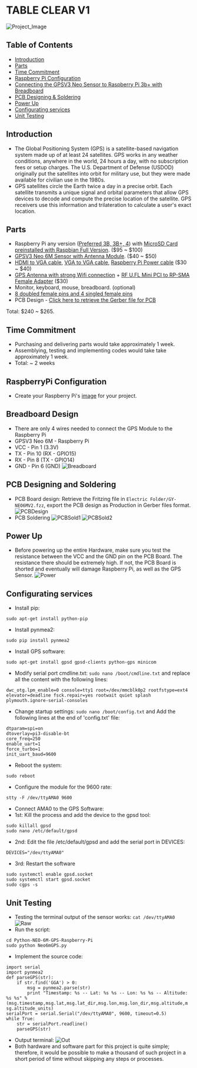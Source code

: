 # TABLE CLEAR V1
![Project_Image](https://github.com/benjaminle9x/Table-ClearV1/blob/master/Images%20Folder/project.jpg)

## Table of Contents
* [Introduction](#intro)
* [Parts](#parts)
* [Time Commitment](#time)
* [Raspberry Pi Configuration](#rpicon)
* [Connecting the GPSV3 Neo Sensor to Raspberry Pi 3b+ with Breadboard](#bread)
* [PCB Designing & Soldering](#pcb)
* [Power Up](#power)
* [Configurating services](#config)
* [Unit Testing](#unit)

## <a name="intro">Introduction</a>
* The Global Positioning System (GPS) is a satellite-based navigation system made up of at least 24 satellites. GPS works in any weather conditions, anywhere in the world, 24 hours a day, with no subscription fees or setup charges. The U.S. Department of Defense (USDOD) originally put the satellites into orbit for military use, but they were made available for civilian use in the 1980s.
* GPS satellites circle the Earth twice a day in a precise orbit. Each satellite transmits a unique signal and orbital parameters that allow GPS devices to decode and compute the precise location of the satellite. GPS receivers use this information and trilateration to calculate a user's exact location.

## <a name="parts">Parts</a>
* Raspberry Pi any version ([Preferred 3B, 3B+, 4](https://www.amazon.ca/RS-Components-Raspberry-Model-Motherboard/dp/B07BFH96M3/ref=sr_1_4?crid=5P53UCWHTKDB&keywords=raspberry+pi+3b%2B&qid=1575998783&sprefix=raspb%2Caps%2C168&sr=8-4)) with [MicroSD Card preinstalled with Raspbian Full Version](https://www.amazon.ca/EnjoyGadgets-Raspberry-Pre-Installed-Raspbian-OpenELEC/dp/B07GZVN8DP/ref=sr_1_2?keywords=sd+card+preinstalled+with+raspbian&qid=1575998847&sr=8-2). ($95 ~ $100)
* [GPSV3 Neo 6M Sensor with Antenna Module](https://www.amazon.ca/GY-GPSV3-M8N-NEO-M8N-001-Eighth-Beidou-Control/dp/B07Z442LSN/ref=sr_1_fkmr1_1?keywords=gpsv3+neo+6m&qid=1575998891&sr=8-1-fkmr1). ($40 ~ $50)
* [HDMI to VGA cable](https://www.amazon.ca/VicTsing-Adapter-Gold-Plated-Active-Converter/dp/B00YMN9VV0/ref=sr_1_3?keywords=hdmi+to+vga&qid=1575998971&sr=8-3), [VGA to VGA cable](https://www.amazon.ca/DTECH-Computer-Resolution-Projectors-Displays/dp/B0781876KT/ref=sr_1_1_sspa?keywords=vga+to+vga&qid=1575998991&sr=8-1-spons&psc=1&spLa=ZW5jcnlwdGVkUXVhbGlmaWVyPUExWVhZRDhNTFlZNlcwJmVuY3J5cHRlZElkPUEwNzIyODM2MzNWSUNTRVpTNVpKNSZlbmNyeXB0ZWRBZElkPUEwMjkxMjAzMjJDME1YS1JDT1A1QyZ3aWRnZXROYW1lPXNwX2F0ZiZhY3Rpb249Y2xpY2tSZWRpcmVjdCZkb05vdExvZ0NsaWNrPXRydWU=), [Raspberry Pi Power cable](https://www.amazon.ca/Adapter-Charger-Portable-Samsung-External/dp/B071KWFZ9Z/ref=sr_1_2_sspa?keywords=raspberry+pi+power+cable&qid=1575999008&sr=8-2-spons&psc=1&spLa=ZW5jcnlwdGVkUXVhbGlmaWVyPUExUVFCSlpFRllLUVVSJmVuY3J5cHRlZElkPUEwNjMwMDI1QlRCRlczTk5QQk1NJmVuY3J5cHRlZEFkSWQ9QTA1NzA0MTkyREpEMDhQS1Q2U1MwJndpZGdldE5hbWU9c3BfYXRmJmFjdGlvbj1jbGlja1JlZGlyZWN0JmRvTm90TG9nQ2xpY2s9dHJ1ZQ==) ($30 ~ $40)
* [GPS Antenna with strong Wifi connection](https://www.amazon.ca/dp/B071DS35G2/ref=pe_3034960_233709270_TE_item_image) + [RF U.FL Mini PCI to RP-SMA Female Adapter](https://www.amazon.ca/dp/B07NVT8FMT/ref=pe_3034960_236394800_TE_dp_i1) ($30)
* Monitor, keyboard, mouse, breadboard. (optional)
* [8 doubled female pins and 4 singled female pins](https://www.amazon.ca/Gikfun-2-54mm-Female-Straight-Connector/dp/B01K77Y3GC/ref=sr_1_4?keywords=8+double+female+pins&qid=1575999712&sr=8-4) 
* PCB Design - [Click here to retrieve the Gerber file for PCB](https://github.com/benjaminle9x/Table-ClearV1/blob/master/Electric%20Folder/HoangLongLe_TableClearV3.zip)


Total: $240 ~ $265. 

## <a name="time">Time Commitment</a>
* Purchasing and delivering parts would take approximately 1 week.
* Assemblying, testing and implementing codes would take take approximately 1 week.
* Total: ~ 2 weeks

## <a name="rpicon">RaspberryPi Configuration</a>
* Create your Raspberry Pi's [image](https://github.com/six0four/StudentSenseHat/blob/master/cribpisdcard.md) for your project.

## <a name="bread">Breadboard Design</a>
* There are only 4 wires needed to connect the GPS Module to the Raspberry Pi
* GPSV3 Neo 6M      -            Raspberry Pi
* VCC               -            Pin 1 (3.3V)
* TX                -            Pin 10 (RX - GPIO15)
* RX                -            Pin 8 (TX - GPIO14)
* GND               -            Pin 6 (GND)
![Breadboard](https://github.com/benjaminle9x/Table-ClearV1/blob/master/Images%20Folder/breadboard.png)

## <a name="pcb">PCB Designing and Soldering</a>
* PCB Board design: Retrieve the Fritzing file in `Electric Folder/GY-NEO6MV2.fzz`, export the PCB design as Production in Gerber files format.
![PCBDesign](https://github.com/benjaminle9x/Table-ClearV1/blob/master/Images%20Folder/pcb.png)
* PCB Soldering
![PCBSold1](https://github.com/benjaminle9x/Table-ClearV1/blob/master/Images%20Folder/solder1.jpg)
![PCBSold2](https://github.com/benjaminle9x/Table-ClearV1/blob/master/Images%20Folder/solder2.jpg)

## <a name="power">Power Up</a>
* Before powering up the entire Hardware, make sure you test the resistance between the VCC and the GND pin on the PCB Board. The resistance there should be extremely high. If not, the PCB Board is shorted and eventually will damage Raspberry Pi, as well as the GPS Sensor.
![Power](https://github.com/benjaminle9x/Table-ClearV1/blob/master/Images%20Folder/officialpi.jpg)

## <a name="config">Configurating services</a>
* Install pip:
```
sudo apt-get install python-pip
```
* Install pynmea2: 
```
sudo pip install pynmea2
```
* Install GPS software: 
```
sudo apt-get install gpsd gpsd-clients python-gps minicom
```
* Modify serial port cmdline.txt: `sudo nano /boot/cmdline.txt` and replace all the content with the following lines: 
```
dwc_otg.lpm_enable=0 console=tty1 root=/dev/mmcblk0p2 rootfstype=ext4 elevator=deadline fsck.repair=yes rootwait quiet splash plymouth.ignore-serial-consoles
```
* Change startup settings: `sudo nano /boot/config.txt` and Add the following lines at the end of 'config.txt' file:
```
dtparam=spi=on
dtoverlay=pi3-disable-bt
core_freq=250
enable_uart=1
force_turbo=1
init_uart_baud=9600
```
* Reboot the system: 
```
sudo reboot
```
* Configure the module for the 9600 rate: 
```
stty -F /dev/ttyAMA0 9600
```
* Connect AMA0 to the GPS Software:
* 1st: Kill the process and add the device to the gpsd tool: 
```
sudo killall gpsd
sudo nano /etc/default/gpsd
```
* 2nd: Edit the file /etc/default/gpsd and add the serial port in DEVICES:
```
DEVICES="/dev/ttyAMA0"
```
* 3rd: Restart the software
```
sudo systemctl enable gpsd.socket
sudo systemctl start gpsd.socket
sudo cgps -s
```

## <a name="unit">Unit Testing</a>
* Testing the terminal output of the sensor works: `cat /dev/ttyAMA0`
![Raw](https://github.com/benjaminle9x/Table-ClearV1/blob/master/Images%20Folder/raw.PNG)
* Run the script:
```
cd Python-NEO-6M-GPS-Raspberry-Pi
sudo python Neo6mGPS.py
```
* Implement the source code:
```
import serial
import pynmea2
def parseGPS(str):
    if str.find('GGA') > 0:
        msg = pynmea2.parse(str)
        print "Timestamp: %s -- Lat: %s %s -- Lon: %s %s -- Altitude:
%s %s" %
(msg.timestamp,msg.lat,msg.lat_dir,msg.lon,msg.lon_dir,msg.altitude,m
sg.altitude_units)
serialPort = serial.Serial("/dev/ttyAMA0", 9600, timeout=0.5)
while True:
    str = serialPort.readline()
    parseGPS(str)
```
* Output terminal:
![Out](https://github.com/benjaminle9x/Table-ClearV1/blob/master/Images%20Folder/output.PNG)
* Both hardware and software part for this project is quite simple; therefore, it would be possible to make a thousand of such project in a short period of time without skipping any steps or processes.




